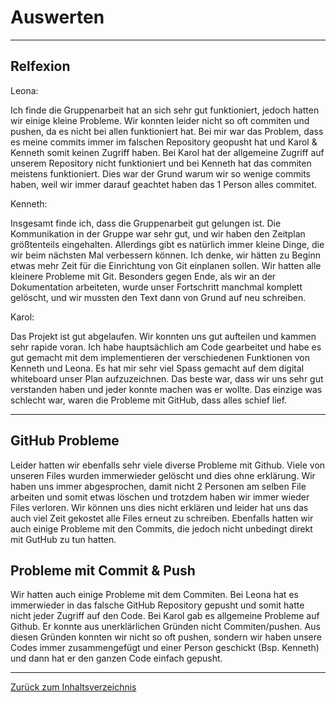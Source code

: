 # Auswerten 

<hr> 

## Relfexion 

Leona: 
<p> Ich finde die Gruppenarbeit hat an sich sehr gut funktioniert, jedoch hatten wir einige kleine Probleme. Wir konnten leider nicht so oft commiten und pushen, da es nicht bei allen funktioniert hat. Bei mir war das Problem, dass es meine commits immer im falschen Repository geopusht hat und Karol & Kenneth somit keinen Zugriff haben. Bei Karol hat der allgemeine Zugriff auf unserem Repository nicht funktioniert und bei Kenneth hat das commiten meistens funktioniert. Dies war der Grund warum wir so wenige commits haben, weil wir immer darauf geachtet haben das 1 Person alles commitet. </p>

Kenneth: 
<p> Insgesamt finde ich, dass die Gruppenarbeit gut gelungen ist. Die Kommunikation in der Gruppe war sehr gut, und wir haben den Zeitplan größtenteils eingehalten. Allerdings gibt es natürlich immer kleine Dinge, die wir beim nächsten Mal verbessern können. Ich denke, wir hätten zu Beginn etwas mehr Zeit für die Einrichtung von Git einplanen sollen. Wir hatten alle kleinere Probleme mit Git. Besonders gegen Ende, als wir an der Dokumentation arbeiteten, wurde unser Fortschritt manchmal komplett gelöscht, und wir mussten den Text dann von Grund auf neu schreiben. </p>

Karol: 
<p> Das Projekt ist gut abgelaufen. Wir konnten uns gut aufteilen und kammen sehr rapide voran. Ich habe hauptsächlich am Code gearbeitet und habe es gut gemacht mit dem implementieren der verschiedenen Funktionen von Kenneth und Leona. Es hat mir sehr viel Spass gemacht auf dem digital whiteboard unser Plan aufzuzeichnen. Das beste war, dass wir uns sehr gut verstanden haben und jeder konnte machen was er wollte. Das einzige was schlecht war, waren die Probleme mit GitHub, dass alles schief lief.</p>

<hr> 

## GitHub Probleme 

<p> Leider hatten wir ebenfalls sehr viele diverse Probleme mit Github. Viele von unseren Files wurden immerwieder gelöscht und dies ohne erklärung. Wir haben uns immer abgesprochen, damit nicht 2 Personen am selben File arbeiten und somit etwas löschen und trotzdem haben wir immer wieder Files verloren. Wir können uns dies nicht erklären und leider hat uns das auch viel Zeit gekostet alle Files erneut zu schreiben. Ebenfalls hatten wir auch einige Probleme mit den Commits, die jedoch nicht unbedingt direkt mit GutHub zu tun hatten. </p>


## Probleme mit Commit & Push

<p> Wir hatten auch einige Probleme mit dem Commiten. Bei Leona hat es immerwieder in das falsche GitHub Repository gepusht und somit hatte nicht jeder Zugriff auf den Code. Bei Karol gab es allgemeine Probleme auf Github. Er konnte aus unerklärlichen Gründen nicht Commiten/pushen. Aus diesen Gründen konnten wir nicht so oft pushen, sondern wir haben unsere Codes immer zusammengefügt und einer Person geschickt (Bsp. Kenneth) und dann hat er den ganzen Code einfach gepusht. </p>

<hr> 

[Zurück zum Inhaltsverzeichnis](../README.md)

